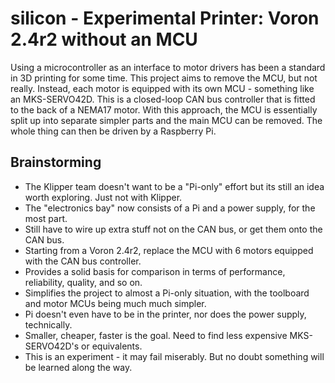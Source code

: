 # silicon - Experimental Printer: Voron 2.4r2 without an MCU
Using a microcontroller as an interface to motor drivers has been a standard in 3D printing for some time. This project aims to remove the MCU, but not really. 
Instead, each motor is equipped with its own MCU - something like an MKS-SERVO42D. This is a closed-loop CAN bus controller that is fitted to the back of a NEMA17 motor.
With this approach, the MCU is essentially split up into separate simpler parts and the main MCU can be removed. The whole thing can then be driven by a Raspberry Pi.

## Brainstorming
- The Klipper team doesn't want to be a "Pi-only" effort but its still an idea worth exploring. Just not with Klipper.
- The "electronics bay" now consists of a Pi and a power supply, for the most part.
- Still have to wire up extra stuff not on the CAN bus, or get them onto the CAN bus.
- Starting from a Voron 2.4r2, replace the MCU with 6 motors equipped with the CAN bus controller.
- Provides a solid basis for comparison in terms of performance, reliability, quality, and so on.
- Simplifies the project to almost a Pi-only situation, with the toolboard and motor MCUs being much much simpler.
- Pi doesn't even have to be in the printer, nor does the power supply, technically.
- Smaller, cheaper, faster is the goal. Need to find less expensive MKS-SERVO42D's or equivalents.
- This is an experiment - it may fail miserably. But no doubt something will be learned along the way.
  
